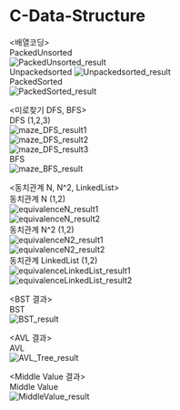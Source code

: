 # C-Data-Structure

<배열코딩>
<br/>
PackedUnsorted
<br/>
![PackedUnsorted_result](https://user-images.githubusercontent.com/79328858/170777133-bd1d40d5-d5f1-4966-b4a4-9cfbd613cad7.JPG)
<br/>
Unpackedsorted
![Unpackedsorted_result](https://user-images.githubusercontent.com/79328858/170777136-295ace10-d2a6-43ae-9d2c-35c6a6bb4b58.JPG)
<br/>
PackedSorted
<br/>
![PackedSorted_result](https://user-images.githubusercontent.com/79328858/170777137-2acc998a-bdc9-4e00-9549-64087956aec5.JPG)
<br/>


<미로찾기 DFS, BFS>
<br/>
DFS (1,2,3)
<br/>
![maze_DFS_result1](https://user-images.githubusercontent.com/79328858/170777189-936ed9fa-2a7a-418a-a430-8a3394bc4cd2.JPG)
<br/>
![maze_DFS_result2](https://user-images.githubusercontent.com/79328858/170777194-e7189cc7-fa71-4464-b946-baa0c390efa0.JPG)
<br/>
![maze_DFS_result3](https://user-images.githubusercontent.com/79328858/170777196-4c139808-cd79-4aa1-93fd-c6dfcfecf37d.JPG)
<br/>
BFS
<br/>
![maze_BFS_result](https://user-images.githubusercontent.com/79328858/170777197-cc5eed62-94e1-463e-bd16-7e720226b1c3.JPG)
<br/>



<동치관계 N, N^2, LinkedList>
<br/>
동치관계 N (1,2)
<br/>
![equivalenceN_result1](https://user-images.githubusercontent.com/79328858/170777283-098815e5-916d-4f0c-b332-78053a10720f.JPG)
<br/>
![equivalenceN_result2](https://user-images.githubusercontent.com/79328858/170777287-3399840c-9935-4066-ba36-e9b4eec8d085.JPG)
<br/>
동치관계 N^2 (1,2)
<br/>
![equivalenceN2_result1](https://user-images.githubusercontent.com/79328858/170777288-45af8a41-cfd4-47e0-b313-3842a1ec7369.JPG)
<br/>
![equivalenceN2_result2](https://user-images.githubusercontent.com/79328858/170777289-3b187596-150c-4d30-aa50-d88ea68d51e5.JPG)
<br/>
동치관계 LinkedList (1,2)
<br/>
![equivalenceLinkedList_result1](https://user-images.githubusercontent.com/79328858/170777291-19662d72-6d23-4c70-9627-91dab081f0f8.JPG)
<br/>
![equivalenceLinkedList_result2](https://user-images.githubusercontent.com/79328858/170777293-2c70b759-863d-43d5-a2b9-adfdec006072.JPG)
<br/>



<BST 결과>
<br/>
BST
<br/>
![BST_result](https://user-images.githubusercontent.com/79328858/170777313-2b138b9c-9a04-4f48-9278-056a90479f06.JPG)
<br/>

  
<AVL 결과>
<br/>
AVL
<br/>
![AVL_Tree_result](https://user-images.githubusercontent.com/79328858/170777333-09aa4144-2eed-4634-b6bd-d36d63b01dff.JPG)
<br/>


  
<Middle Value 결과>
<br/>
Middle Value
<br/>
![MiddleValue_result](https://user-images.githubusercontent.com/79328858/170777359-42dab822-c35c-4e66-84b9-ff0715b76bb4.JPG)
<br/>
